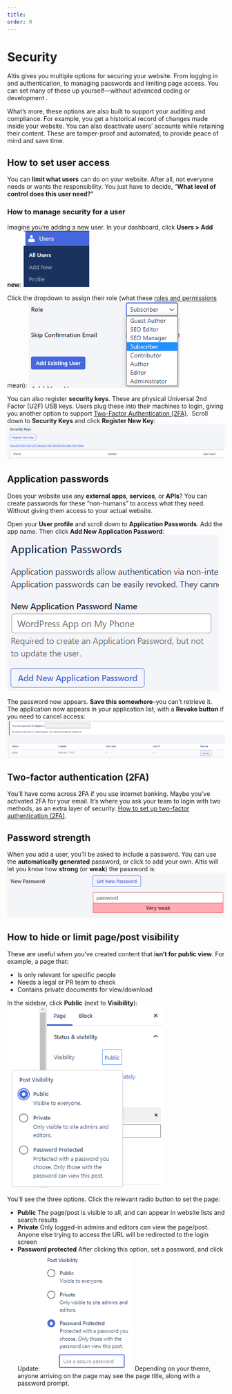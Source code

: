 ```yaml
---
title:
order: 0
---
```


# Security

Altis gives you multiple options for securing your website. From logging in and authentication, to managing passwords and limiting page access. You can set many of these up yourself—without advanced coding or development . 

What’s more, these options are also built to support your auditing and compliance. For example, you get a historical record of changes made inside your website. You can also deactivate users’ accounts while retaining their content. These are tamper-proof and automated, to provide peace of mind and save time.

## How to set user access

You can **limit what users** can do on your website. After all, not everyone needs or wants the responsibility. You just have to decide, “**What level of control does this user need?**” 

### How to manage security for a user

Imagine you’re adding a new user. In your dashboard, click **Users > Add new**:
![](../assets/security-image4.png)

Click the dropdown to assign their role (what these [roles and permissions](../collaboration-and-users/roles-and-permissions.md) mean):
![](../assets/security-image7.png)

You can also register **security keys**. These are physical Universal 2nd Factor (U2F)
USB keys. Users plug these into their machines to login, giving you another option to support [Two-Factor Authentication (2FA)](two-factor-authentication.md). 
Scroll down to **Security Keys** and click **Register New Key**:
![](../assets/security-image8.png)

## Application passwords

Does your website use any **external apps**, **services**, or **APIs**? You can create passwords for these “non-humans” to access what they need. Without giving them access to your actual website. 

Open your **User profile** and scroll down to **Application Passwords**. Add the app name. Then click **Add New Application Password**:
![](../assets/security-image5.png)

The password now appears. **Save this somewhere**–you can’t retrieve it. The application now appears in your application list, with a **Revoke button** if you need to cancel access:
![](../assets/security-image1.png)

## Two-factor authentication (2FA)

You’ll have come across 2FA if you use internet banking. Maybe you’ve activated 2FA for your email. It’s where you ask your team to login with two methods, as an extra layer of security. [How to set up two-factor authentication (2FA)](two-factor-authentication.md).

## Password strength

When you add a user, you’ll be asked to include a password. You can use the **automatically generated** password, or click to add your own. Altis will let you know how **strong** (or **weak**) the password is:
![](../assets/security-image6.png)

## How to hide or limit page/post visibility

These are useful when you’ve created content that **isn’t for public view**. For example, a page that:

- Is only relevant for specific people
- Needs a legal or PR team to check
- Contains private documents for view/download

In the sidebar, click **Public** (next to **Visibility**):
![](../assets/security-image3.png)

You’ll see the three options. Click the relevant radio button to set the page:

- **Public**
    The page/post is visible to all, and can appear in website lists and search results
- **Private**
    Only logged-in admins and editors can view the page/post. Anyone else trying to access the URL will be redirected to the login screen
- **Password protected**
    After clicking this option, set a password, and click Update:
![](../assets/security-image2.png)
	Depending on your theme, anyone arriving on the page may see the page title, along with a password prompt.
